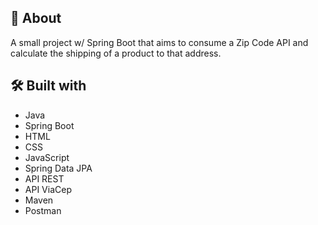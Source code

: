 ## 🚀 About

A small project w/ Spring Boot that aims to consume a Zip Code API and calculate the shipping of a product to that address.


## 🛠️ Built with

* Java 
* Spring Boot
* HTML
* CSS
* JavaScript
* Spring Data JPA
* API REST
* API ViaCep
* Maven
* Postman


